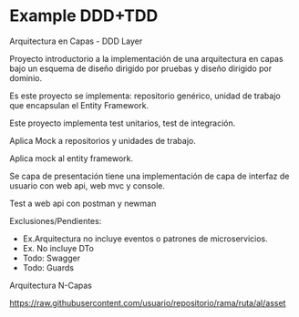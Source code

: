 # Example DDD+TDD
Arquitectura en Capas - DDD Layer

Proyecto introductorio a la implementación de una arquitectura en capas bajo un esquema de diseño dirigido por pruebas y diseño dirigido por dominio.

Es este proyecto se implementa: repositorio genérico, unidad de trabajo que encapsulan el Entity Framework.

Este proyecto implementa test unitarios, test de integración. 

Aplica Mock a repositorios y unidades de trabajo. 

Aplica mock al entity framework.

Se capa de presentación tiene una implementación de capa de interfaz de usuario con web api, web mvc y console.

Test a web api con postman y newman

Exclusiones/Pendientes:

- Ex.Arquitectura no incluye eventos o patrones de microservicios.
- Ex. No incluye DTo
- Todo: Swagger
- Todo: Guards


Arquitectura N-Capas

https://raw.githubusercontent.com/usuario/repositorio/rama/ruta/al/asset



